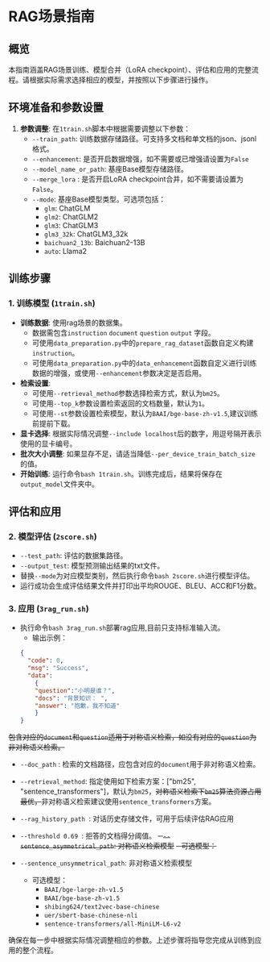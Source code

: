 # RAG场景指南

## 概览
本指南涵盖RAG场景训练、模型合并（LoRA checkpoint）、评估和应用的完整流程。请根据实际需求选择相应的模型，并按照以下步骤进行操作。

## 环境准备和参数设置
1. **参数调整**: 在`1train.sh`脚本中根据需要调整以下参数：
   - `--train_path`: 训练数据存储路径。可支持多文档和单文档的json、jsonl格式。
   - `--enhancement`: 是否开启数据增强，如不需要或已增强请设置为`False`
   - `--model_name_or_path`: 基座Base模型存储路径。
   - `--merge_lora` : 是否开启LoRA checkpoint合并，如不需要请设置为`False`。
   - `--mode`: 基座Base模型类型。可选项包括：
     - `glm`: ChatGLM
     - `glm2`: ChatGLM2
     - `glm3`: ChatGLM3
     - `glm3_32k`: ChatGLM3_32k
     - `baichuan2_13b`: Baichuan2-13B
     - `auto`: Llama2

## 训练步骤
### 1. 训练模型 (`1train.sh`)
- **训练数据**: 使用rag场景的数据集。
  - 数据需包含`instruction` `document` `question` `output` 字段。
  - 可使用`data_preparation.py`中的`prepare_rag_dataset`函数自定义构建`instruction`。
  - 可使用`data_preparation.py`中的`data_enhancement`函数自定义进行训练数据的增强，或使用`--enhancement`参数决定是否启用。
- **检索设置**:                
  - 可使用`--retrieval_method`参数选择检索方式，默认为`bm25`。 
  - 可使用`--top_k`参数设置检索返回的文档数量，默认为`1`。
  - 可使用`--st`参数设置检索模型，默认为`BAAI/bge-base-zh-v1.5`,建议训练前提前下载。   
- **显卡选择**: 根据实际情况调整`--include localhost`后的数字，用逗号隔开表示使用的显卡编号。
- **批次大小调整**: 如果显存不足，请适当降低`--per_device_train_batch_size`的值。
- **开始训练**: 运行命令`bash 1train.sh`。训练完成后，结果将保存在`output_model`文件夹中。



## 评估和应用
### 2. 模型评估 (`2score.sh`)
- `--test_path`: 评估的数据集路径。
- `--output_test`: 模型预测输出结果的txt文件。
- 替换`--mode`为对应模型类别，然后执行命令`bash 2score.sh`进行模型评估。
- 运行成功会生成评估结果文件并打印出平均ROUGE、BLEU、ACC和F1分数。

### 3. 应用 (`3rag_run.sh`)
- 执行命令`bash 3rag_run.sh`部署rag应用,目前只支持标准输入流。
  - 输出示例：
  ```json
  {
    "code": 0,
    "msg": "Success",
    "data": 
      {
      "question":"小明是谁？",
      "docs": "背景知识： ",
      "answer": "抱歉，我不知道"
      }
  }
  ```
~~包含对应的`document`和`question`适用于对称语义检索，如没有对应的`question`为非对称语义检索。~~

- `--doc_path` : 检索的文档路径，应包含对应的`document`用于非对称语义检索。
- `--retrieval_method`: 指定使用如下检索方案：["bm25", "sentence_transformers"]，默认为`bm25`，~~对称语义检索下`bm25`算法资源占用最优，~~非对称语义检索建议使用`sentence_transformers`方案。
- `--rag_history_path `: 对话历史存储文件，可用于后续评估RAG应用
- `--threshold 0.69 `: 拒答的文档得分阈值。
~~- `--sentence_asymmetrical_path`: 对称语义检索模型~~
  ~~- 可选模型：~~

- `--sentence_unsymmetrical_path`: 非对称语义检索模型
  - 可选模型：
    - `BAAI/bge-large-zh-v1.5`
    - `BAAI/bge-base-zh-v1.5`
    - `shibing624/text2vec-base-chinese`
    - `uer/sbert-base-chinese-nli`
    - `sentence-transformers/all-MiniLM-L6-v2`



确保在每一步中根据实际情况调整相应的参数。上述步骤将指导您完成从训练到应用的整个流程。